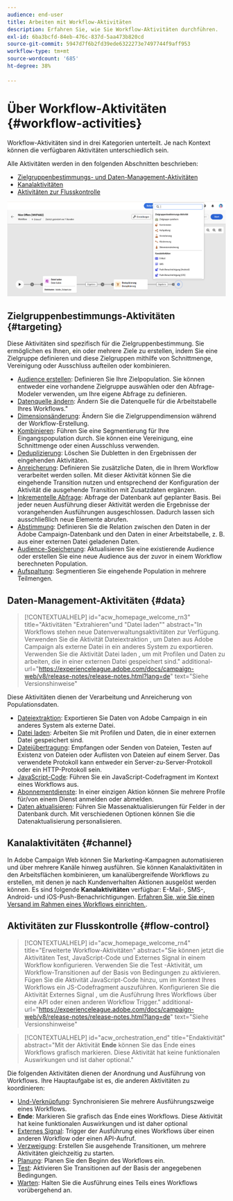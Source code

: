 ```yaml
---
audience: end-user
title: Arbeiten mit Workflow-Aktivitäten
description: Erfahren Sie, wie Sie Workflow-Aktivitäten durchführen.
exl-id: 6ba3bcfd-84eb-476c-837d-5aa473b820cd
source-git-commit: 5947d7f6b2fd39ede6322273e7497744f9aff953
workflow-type: tm+mt
source-wordcount: '685'
ht-degree: 38%

---
```



# Über Workflow-Aktivitäten {#workflow-activities}

Workflow-Aktivitäten sind in drei Kategorien unterteilt. Je nach Kontext können die verfügbaren Aktivitäten unterschiedlich sein.

Alle Aktivitäten werden in den folgenden Abschnitten beschrieben:

* [Zielgruppenbestimmungs- und Daten-Management-Aktivitäten](#targeting)
* [Kanalaktivitäten](#channel)
* [Aktivitäten zur Flusskontrolle](#flow-control)

![](../assets/workflow-activities.png)

## Zielgruppenbestimmungs-Aktivitäten {#targeting}

Diese Aktivitäten sind spezifisch für die Zielgruppenbestimmung. Sie ermöglichen es Ihnen, ein oder mehrere Ziele zu erstellen, indem Sie eine Zielgruppe definieren und diese Zielgruppen mithilfe von Schnittmenge, Vereinigung oder Ausschluss aufteilen oder kombinieren.

* [Audience erstellen](build-audience.md): Definieren Sie Ihre Zielpopulation. Sie können entweder eine vorhandene Zielgruppe auswählen oder den Abfrage-Modeler verwenden, um Ihre eigene Abfrage zu definieren.
* [Datenquelle ändern](change-data-source.md): Ändern Sie die Datenquelle für die Arbeitstabelle Ihres Workflows.&quot;
* [Dimensionsänderung](change-dimension.md): Ändern Sie die Zielgruppendimension während der Workflow-Erstellung.
* [Kombinieren](combine.md): Führen Sie eine Segmentierung für Ihre Eingangspopulation durch. Sie können eine Vereinigung, eine Schnittmenge oder einen Ausschluss verwenden.
* [Deduplizierung](deduplication.md): Löschen Sie Dubletten in den Ergebnissen der eingehenden Aktivitäten.
* [Anreicherung](enrichment.md): Definieren Sie zusätzliche Daten, die in Ihrem Workflow verarbeitet werden sollen. Mit dieser Aktivität können Sie die eingehende Transition nutzen und entsprechend der Konfiguration der Aktivität die ausgehende Transition mit Zusatzdaten ergänzen.
* [Inkrementelle Abfrage](incremental-query.md): Abfrage der Datenbank auf geplanter Basis. Bei jeder neuen Ausführung dieser Aktivität werden die Ergebnisse der vorangehenden Ausführungen ausgeschlossen. Dadurch lassen sich ausschließlich neue Elemente abrufen.
* [Abstimmung](reconciliation.md): Definieren Sie die Relation zwischen den Daten in der Adobe Campaign-Datenbank und den Daten in einer Arbeitstabelle, z. B. aus einer externen Datei geladenen Daten.
* [Audience-Speicherung](save-audience.md): Aktualisieren Sie eine existierende Audience oder erstellen Sie eine neue Audience aus der zuvor in einem Workflow berechneten Population.
* [Aufspaltung](split.md): Segmentieren Sie eingehende Population in mehrere Teilmengen.

## Daten-Management-Aktivitäten {#data}

>[!CONTEXTUALHELP]
>id="acw_homepage_welcome_rn3"
>title="Aktivitäten &quot;Extrahieren&quot;und &quot;Datei laden&quot;"
>abstract="In Workflows stehen neue Datenverwaltungsaktivitäten zur Verfügung. Verwenden Sie die Aktivität Dateiextraktion , um Daten aus Adobe Campaign als externe Datei in ein anderes System zu exportieren. Verwenden Sie die Aktivität Datei laden , um mit Profilen und Daten zu arbeiten, die in einer externen Datei gespeichert sind."
>additional-url="https://experienceleague.adobe.com/docs/campaign-web/v8/release-notes/release-notes.html?lang=de" text="Siehe Versionshinweise"

Diese Aktivitäten dienen der Verarbeitung und Anreicherung von Populationsdaten.

* [Dateiextraktion](extract-file.md): Exportieren Sie Daten von Adobe Campaign in ein anderes System als externe Datei.
* [Datei laden](load-file.md): Arbeiten Sie mit Profilen und Daten, die in einer externen Datei gespeichert sind.
* [Dateiübertragung](transfer-file.md): Empfangen oder Senden von Dateien, Testen auf Existenz von Dateien oder Auflisten von Dateien auf einem Server. Das verwendete Protokoll kann entweder ein Server-zu-Server-Protokoll oder ein HTTP-Protokoll sein.
* [JavaScript-Code](javascript-code.md): Führen Sie ein JavaScript-Codefragment im Kontext eines Workflows aus.
* [Abonnementdienste](subscription-services.md): In einer einzigen Aktion können Sie mehrere Profile für/von einem Dienst anmelden oder abmelden.
* [Daten aktualisieren](update-data.md): Führen Sie Massenaktualisierungen für Felder in der Datenbank durch. Mit verschiedenen Optionen können Sie die Datenaktualisierung personalisieren.

## Kanalaktivitäten {#channel}

In Adobe Campaign Web können Sie Marketing-Kampagnen automatisieren und über mehrere Kanäle hinweg ausführen. Sie können Kanalaktivitäten in den Arbeitsflächen kombinieren, um kanalübergreifende Workflows zu erstellen, mit denen je nach Kundenverhalten Aktionen ausgelöst werden können. Es sind folgende **Kanalaktivitäten** verfügbar: E-Mail-, SMS-, Android- und iOS-Push-Benachrichtigungen. [Erfahren Sie, wie Sie einen Versand im Rahmen eines Workflows einrichten.](channels.md).

## Aktivitäten zur Flusskontrolle {#flow-control}


>[!CONTEXTUALHELP]
>id="acw_homepage_welcome_rn4"
>title="Erweiterte Workflow-Aktivitäten"
>abstract="Sie können jetzt die Aktivitäten Test, JavaScript-Code und Externes Signal in einem Workflow konfigurieren. Verwenden Sie die Test -Aktivität, um Workflow-Transitionen auf der Basis von Bedingungen zu aktivieren. Fügen Sie die Aktivität JavaScript-Code hinzu, um im Kontext Ihres Workflows ein JS-Codefragment auszuführen. Konfigurieren Sie die Aktivität Externes Signal , um die Ausführung Ihres Workflows über eine API oder einen anderen Workflow Trigger."
>additional-url="https://experienceleague.adobe.com/docs/campaign-web/v8/release-notes/release-notes.html?lang=de" text="Siehe Versionshinweise"



>[!CONTEXTUALHELP]
>id="acw_orchestration_end"
>title="Endaktivität"
>abstract="Mit der Aktivität **Ende** können Sie das Ende eines Workflows grafisch markieren. Diese Aktivität hat keine funktionalen Auswirkungen und ist daher optional."

Die folgenden Aktivitäten dienen der Anordnung und Ausführung von Workflows. Ihre Hauptaufgabe ist es, die anderen Aktivitäten zu koordinieren:

* [Und-Verknüpfung](and-join.md): Synchronisieren Sie mehrere Ausführungszweige eines Workflows.
* **Ende**: Markieren Sie grafisch das Ende eines Workflows. Diese Aktivität hat keine funktionalen Auswirkungen und ist daher optional
* [Externes Signal](external-signal.md): Trigger der Ausführung eines Workflows über einen anderen Workflow oder einen API-Aufruf.
* [Verzweigung](fork.md): Erstellen Sie ausgehende Transitionen, um mehrere Aktivitäten gleichzeitig zu starten.
* [Planung](scheduler.md): Planen Sie den Beginn des Workflows ein.
* [Test](test.md): Aktivieren Sie Transitionen auf der Basis der angegebenen Bedingungen.
* [Warten](wait.md): Halten Sie die Ausführung eines Teils eines Workflows vorübergehend an.
